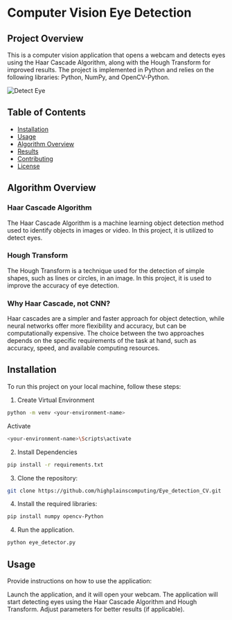 # Computer Vision Eye Detection

## Project Overview

This is a computer vision application that opens a webcam and detects eyes using the Haar Cascade Algorithm, along with the Hough Transform for improved results. 
The project is implemented in Python and relies on the following libraries: Python, NumPy, and OpenCV-Python.

![Detect Eye](https://i.imgur.com/feB157Q.jpg)

## Table of Contents


- [Installation](#installation)
- [Usage](#usage)
- [Algorithm Overview](#algorithm-overview)
- [Results](#results)
- [Contributing](#contributing)
- [License](#license)

## Algorithm Overview

### Haar Cascade Algorithm
The Haar Cascade Algorithm is a machine learning object detection method used to identify objects in images or video. In this project, it is utilized to detect eyes.

### Hough Transform
The Hough Transform is a technique used for the detection of simple shapes, such as lines or circles, in an image. In this project, it is used to improve the accuracy of eye detection.

### Why Haar Cascade, not CNN?
Haar cascades are a simpler and faster approach for object detection, while neural networks offer more flexibility and accuracy, but can be computationally expensive. 
The choice between the two approaches depends on the specific requirements of the task at hand, such as accuracy, speed, and available computing resources.
## Installation

To run this project on your local machine, follow these steps:

1. Create Virtual Environment
  ```bash
  python -m venv <your-environment-name>
  ```
  Activate
```bash
<your-environment-name>\Scripts\activate
```
2. Install Dependencies
```bash
pip install -r requirements.txt
```

3. Clone the repository:
```bash
git clone https://github.com/highplainscomputing/Eye_detection_CV.git
```

4. Install the required libraries:

```bash
pip install numpy opencv-Python
```
4. Run the application.
```bash
python eye_detector.py
```

## Usage
Provide instructions on how to use the application:

Launch the application, and it will open your webcam.
The application will start detecting eyes using the Haar Cascade Algorithm and Hough Transform.
Adjust parameters for better results (if applicable).

